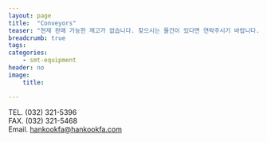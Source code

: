 ```yaml
---
layout: page
title:  "Conveyors"
teaser: "현재 판매 가능한 재고가 없습니다. 찾으시는 물건이 있다면 연락주시기 바랍니다."
breadcrumb: true
tags:
categories:
    - smt-equipment
header: no
image:
    title:

---
```



TEL. (032) 321-5396  
FAX. (032) 321-5468  
Email. [hankookfa@hankookfa.com](mailto:hankookfa@hankookfa.com)  
